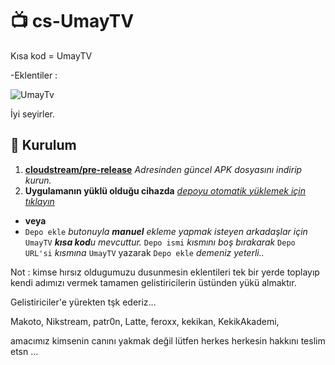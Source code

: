 # 📺 cs-UmayTV

Kısa kod = UmayTV

-Eklentiler :                                    


![UmayTv](https://github.com/user-attachments/assets/572c4cd1-9894-4713-80e8-84aa7c72970d)


                                                                                                                               
İyi seyirler.

## 💾 Kurulum

1. **[cloudstream/pre-release](https://github.com/recloudstream/cloudstream/releases/tag/pre-release)** _Adresinden güncel APK dosyasını indirip kurun._
2. **Uygulamanın yüklü olduğu cihazda** _[depoyu otomatik yüklemek için tıklayın](https://raw.githubusercontent.com/UmayTrade/UmayTv2/refs/heads/main/repo.json)_
  - **veya**
  - `Depo ekle` _butonuyla **manuel** ekleme yapmak isteyen arkadaşlar için_ `UmayTV` _**kısa kod**u mevcuttur._ `Depo ismi` _kısmını boş bırakarak_ `Depo URL'si` _kısmına_ `UmayTV` yazarak `Depo ekle` _demeniz yeterli.._




Not : kimse hırsız oldugumuzu dusunmesin eklentileri tek bir yerde toplayıp kendi adımızı vermek tamamen gelistiricilerin üstünden yükü almaktır.

Gelistiriciler'e yürekten tşk ederiz...

Makoto, Nikstream, patr0n, Latte, feroxx, kekikan, KekikAkademi, 


amacımız kimsenin canını yakmak değil lütfen herkes herkesin hakkını teslim etsn ...
